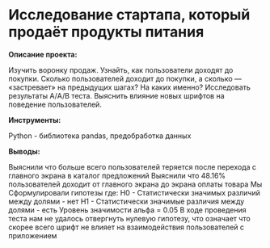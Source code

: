 # Исследование стартапa, который продаёт продукты питания

**Описание проекта:**

Изучить воронку продаж. Узнайть, как пользователи доходят до покупки. Сколько пользователей доходит до покупки, а сколько — «застревает» на предыдущих шагах? На каких именно?
Исследовать результаты А/A/B теста. Выяснить влияние новых шрифтов на поведение пользователей.

**Инструменты:**

Python - библиотека pandas, предобработка данных

**Выводы:**

Выяснили что больше всего пользователей теряется после перехода с главного экрана в каталог предложений
Выяснили что 48.16% пользователей доходит от главного экрана до экрана оплаты товара
Мы Сформулировали гипотезы где:
Н0 - Статистически значимых различий между долями - нет
Н1 - Статистически значимые различия между долями - есть
Уровень значимости альфа = 0.05
В ходе проведения теста нам не удалось отвергнуть нулевую гипотезу, что означает что скорее всего шрифт не влияет на взаимодействия пользователей с приложением
